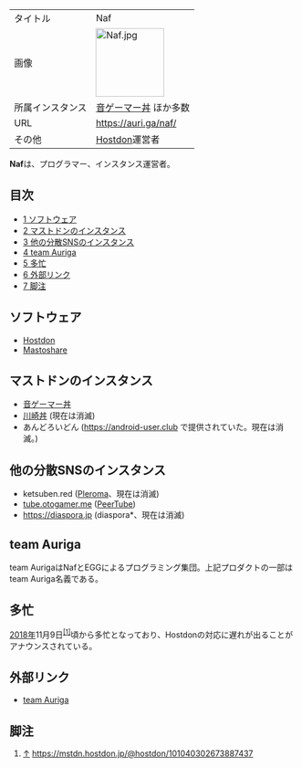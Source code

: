 <div>

|                  |                                                                                                                                                                                                                                                    |
|------------------|----------------------------------------------------------------------------------------------------------------------------------------------------------------------------------------------------------------------------------------------------|
| タイトル         | Naf                                                                                                                                                                                                                                                |
| 画像             | [<img src="/images/thumb/9/92/Naf.jpg/120px-Naf.jpg" srcset="/images/thumb/9/92/Naf.jpg/180px-Naf.jpg 1.5x, /images/thumb/9/92/Naf.jpg/240px-Naf.jpg 2x" width="120" height="120" alt="Naf.jpg" />](/%E3%83%95%E3%82%A1%E3%82%A4%E3%83%AB:Naf.jpg) |
| 所属インスタンス | <a href="https://otogamer.me/@Naf" rel="nofollow">音ゲーマー丼</a> ほか多数                                                                                                                                                                        |
| URL              | <a href="https://auri.ga/naf/" rel="nofollow">https://auri.ga/naf/</a>                                                                                                                                                                             |
| その他           | [Hostdon](/Hostdon "Hostdon")運営者                                                                                                                                                                                                                |

  
**Naf**は、プログラマー、インスタンス運営者。

<div>

<div lang="ja" dir="ltr">

## 目次

</div>

-   [1 ソフトウェア](#.E3.82.BD.E3.83.95.E3.83.88.E3.82.A6.E3.82.A7.E3.82.A2)
-   [2 マストドンのインスタンス](#.E3.83.9E.E3.82.B9.E3.83.88.E3.83.89.E3.83.B3.E3.81.AE.E3.82.A4.E3.83.B3.E3.82.B9.E3.82.BF.E3.83.B3.E3.82.B9)
-   [3 他の分散SNSのインスタンス](#.E4.BB.96.E3.81.AE.E5.88.86.E6.95.A3SNS.E3.81.AE.E3.82.A4.E3.83.B3.E3.82.B9.E3.82.BF.E3.83.B3.E3.82.B9)
-   [4 team Auriga](#team_Auriga)
-   [5 多忙](#.E5.A4.9A.E5.BF.99)
-   [6 外部リンク](#.E5.A4.96.E9.83.A8.E3.83.AA.E3.83.B3.E3.82.AF)
-   [7 脚注](#.E8.84.9A.E6.B3.A8)

</div>

## ソフトウェア

-   [Hostdon](/Hostdon "Hostdon")
-   [Mastoshare](/%E3%82%BD%E3%83%BC%E3%82%B7%E3%83%A3%E3%83%AB%E3%83%9C%E3%82%BF%E3%83%B3 "ソーシャルボタン")

## マストドンのインスタンス

-   [音ゲーマー丼](/Otogamer.me "Otogamer.me")
-   [川崎丼](/Kawasaki-city.social "Kawasaki-city.social") (現在は消滅)
-   あんどろいどん (https://android-user.club で提供されていた。現在は消滅。)

## 他の分散SNSのインスタンス

-   ketsuben.red ([Pleroma](/Pleroma "Pleroma")、現在は消滅)
-   <a href="https://tube.otogamer.me" rel="nofollow">tube.otogamer.me</a> ([PeerTube](/PeerTube "PeerTube"))
-   https://diaspora.jp (diaspora\*、現在は消滅)

## team Auriga

team AurigaはNafとEGGによるプログラミング集団。上記プロダクトの一部はteam Auriga名義である。

## 多忙

[2018年](/2018%E5%B9%B4 "2018年")11月9日<sup>[\[1\]](#cite_note-1)</sup>頃から多忙となっており、Hostdonの対応に遅れが出ることがアナウンスされている。

## 外部リンク

-   <a href="https://auri.ga/" rel="nofollow">team Auriga</a>

## 脚注

<div>

1.  [↑](#cite_ref-1) <a href="https://mstdn.hostdon.jp/@hostdon/101040302673887437" rel="nofollow">https://mstdn.hostdon.jp/@hostdon/101040302673887437</a>

</div>

</div>
